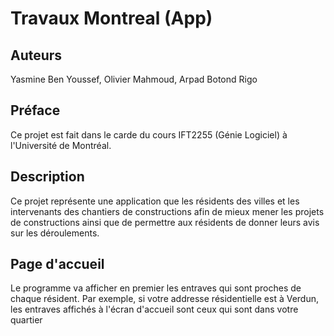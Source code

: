 # Travaux Montreal (App)
## Auteurs
Yasmine Ben Youssef, Olivier Mahmoud, Arpad Botond Rigo
## Préface
Ce projet est fait dans le carde du cours IFT2255 (Génie Logiciel) à l'Université de Montréal.
## Description
Ce projet représente une application que les résidents des villes et les intervenants des chantiers de constructions
afin de mieux mener les projets de constructions ainsi que de permettre aux résidents de donner leurs avis sur les
déroulements.
## Page d'accueil
Le programme va afficher en premier les entraves qui sont proches de chaque résident.
Par exemple, si votre addresse résidentielle est à Verdun, les entraves affichés à l'écran d'accueil sont ceux
qui sont dans votre quartier
